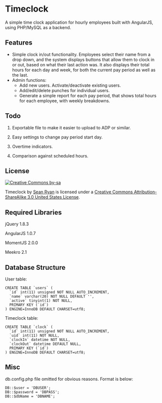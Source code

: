 Timeclock
=========
A simple time clock application for hourly employees built with AngularJS, using PHP/MySQL as a backend.

Features
--------
* Simple clock in/out functionality. Employees select their name from a drop down, and the system displays buttons that allow them to clock in or out, based on what their last action was. It also displays their total hours for each day and week, for both the current pay period as well as the last.
* Admin functions:
	* Add new users. Activate/deactivate existing users.
	* Add/edit/delete punches for individual users.
	* Generate a simple report for each pay period, that shows total hours for each employee, with weekly breakdowns.

Todo
----
1. Exportable file to make it easier to upload to ADP or similar.

2. Easy settings to change pay period start day.

3. Overtime indicators.

4. Comparison against scheduled hours.

License
-------
[![Creative Commons by-sa](http://i.creativecommons.org/l/by-sa/3.0/us/88x31.png)](http://creativecommons.org/licenses/by-sa/3.0/us/deed.en_US)

Timeclock by [Sean Ryan](http://designingsean.com) is licensed under a [Creative Commons Attribution-ShareAlike 3.0 United States License](http://creativecommons.org/licenses/by-sa/3.0/us/deed.en_US).

Required Libraries
------------------
jQuery 1.8.3

AngularJS 1.0.7

MomentJS 2.0.0

Meekro 2.1

Database Structure
------------------
User table:

	CREATE TABLE `users` (
	  `id` int(11) unsigned NOT NULL AUTO_INCREMENT,
	  `name` varchar(20) NOT NULL DEFAULT '',
	  `active` tinyint(1) NOT NULL,
	  PRIMARY KEY (`id`)
	) ENGINE=InnoDB DEFAULT CHARSET=utf8;

Timeclock table:

	CREATE TABLE `clock` (
	  `id` int(11) unsigned NOT NULL AUTO_INCREMENT,
	  `uid` int(11) NOT NULL,
	  `clockIn` datetime NOT NULL,
	  `clockOut` datetime DEFAULT NULL,
	  PRIMARY KEY (`id`)
	) ENGINE=InnoDB DEFAULT CHARSET=utf8;

Misc
----
db.config.php file omitted for obvious reasons. Format is below:

	DB::$user = 'DBUSER';
	DB::$password = 'DBPASS';
	DB::$dbName = 'DBNAME';